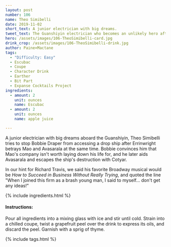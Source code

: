 ```yaml
---
layout: post
number: 106
name: Theo Simibelli
date: 2019-11-02
short_text: A junior electrician with big dreams.
tweet_text: The Guanshiyin electrician who becomes an unlikely hero after convincing Bobbie Draper to rough him up and stuff him in a locker.
hero: /assets/images/106-TheoSimibelli-card.jpg
drink_crop: /assets/images/106-TheoSimibelli-drink.jpg
author: Paine×Mactane
tags:
  - "Difficulty: Easy"
  - Escubac
  - Coupe
  - Character Drink
  - Earther
  - Bit Part
  - Expanse Cocktails Project
ingredients:
  - amount: 2
    unit: ounces
    name: Escubac
  - amount: 2
    unit: ounces
    name: apple juice

---
```


A junior electrician with big dreams aboard the Guanshiyin, Theo Simibelli tries to stop Bobbie Draper from accessing a drop ship after Errinwright betrays Mao and Avasarala at the same time. Bobbie convinces him that Mao's company isn't worth laying down his life for, and he later aids Avasarala and escapes the ship's destruction with Cotyar.

In our hint for Richard Travis, we said his favorite Broadway musical would be _How to Succeed in Business Without Really Trying_, and quoted the line "When I joined this firm as a brash young man, I said to myself... don't get any ideas!"

{% include ingredients.html %}

#### Instructions:

Pour all ingredients into a mixing glass with ice and stir until cold. Strain into a chilled coupe, twist a grapefruit peel over the drink to express its oils, and discard the peel. Garnish with a sprig of thyme.

{% include tags.html %}
